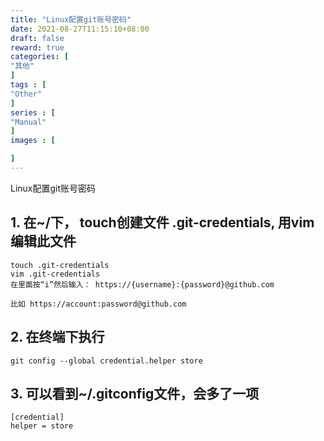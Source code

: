 ```yaml
---
title: "Linux配置git账号密码"
date: 2021-08-27T11:15:10+08:00
draft: false
reward: true
categories: [
"其他"
]
tags : [
"Other"
]
series : [
"Manual"
]
images : [

]
---
```


Linux配置git账号密码

## 1. 在~/下， touch创建文件 .git-credentials, 用vim编辑此文件

```shell
touch .git-credentials
vim .git-credentials
在里面按“i”然后输入： https://{username}:{password}@github.com 

比如 https://account:password@github.com
```

## 2. 在终端下执行

```shell
git config --global credential.helper store
```

## 3. 可以看到~/.gitconfig文件，会多了一项

```shell
[credential]
helper = store
```

 

